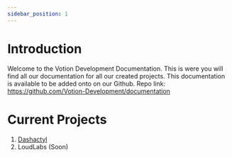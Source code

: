 ```yaml
---
sidebar_position: 1
---
```


# Introduction

Welcome to the Votion Development Documentation. This is were you will find all our documentation for all our created projects. This documentation is available to be added onto on our Github. Repo link: https://github.com/Votion-Development/documentation

# Current Projects
1. [Dashactyl](https://docs.votion.dev/docs/Dashactyl/v1/introduction)
2. LoudLabs (Soon)
